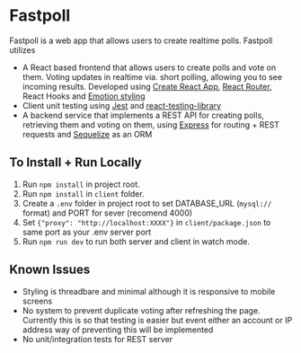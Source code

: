 # Fastpoll

Fastpoll is a web app that allows users to create realtime polls. Fastpoll utilizes

* A React based frontend that allows users to create polls and vote on them. Voting updates in realtime via. short polling, allowing you to see incoming results. Developed using [Create React App](https://github.com/facebook/create-react-app), [React Router](https://reacttraining.com/react-router/), React Hooks and [Emotion styling](https://github.com/emotion-js/emotion)
* Client unit testing using [Jest](https://jestjs.io/) and [react-testing-library](https://github.com/testing-library/react-testing-library)
* A backend service that implements a REST API for creating polls, retrieving them and voting on them, using [Express](https://expressjs.com/) for routing + REST requests and [Sequelize](https://sequelize.org/) as an ORM

## To Install + Run Locally
1. Run `npm install` in project root.
2. Run `npm install` in `client` folder.
3. Create a `.env` folder in project root to set DATABASE_URL (`mysql://` format) and PORT for sever (recomend 4000)
4. Set `{"proxy": "http://localhost:XXXX"}` in `client/package.json` to same port as your .env server port
5. Run `npm run dev` to run both server and client in watch mode.

## Known Issues

* Styling is threadbare and minimal although it is responsive to mobile screens
*	No system to prevent duplicate voting after refreshing the page. Currently this is so that testing is easier but event either an account or IP address way of preventing this will be implemented
* No unit/integration tests for REST server
